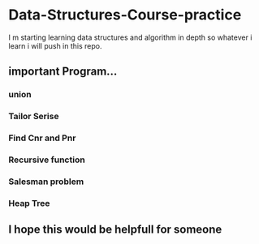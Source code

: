 # Data-Structures-Course-practice
I m starting learning data structures and algorithm in depth so whatever i learn i will 
push in this repo.

## important Program...
### union
### Tailor Serise
### Find Cnr and Pnr
### Recursive function
### Salesman problem
### Heap Tree
## I hope this would  be helpfull for someone 

